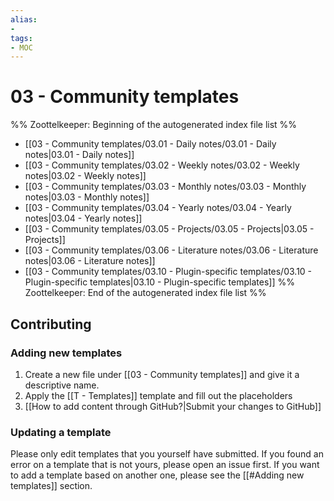 ```yaml
---
alias:
- 
tags:
- MOC
---
```


# 03 - Community templates

%% Zoottelkeeper: Beginning of the autogenerated index file list  %%
- [[03 - Community templates/03.01 - Daily notes/03.01 - Daily notes|03.01 - Daily notes]]
- [[03 - Community templates/03.02 - Weekly notes/03.02 - Weekly notes|03.02 - Weekly notes]]
- [[03 - Community templates/03.03 - Monthly notes/03.03 - Monthly notes|03.03 - Monthly notes]]
- [[03 - Community templates/03.04 - Yearly notes/03.04 - Yearly notes|03.04 - Yearly notes]]
- [[03 - Community templates/03.05 - Projects/03.05 - Projects|03.05 - Projects]]
- [[03 - Community templates/03.06 - Literature notes/03.06 - Literature notes|03.06 - Literature notes]]
- [[03 - Community templates/03.10 - Plugin-specific templates/03.10 - Plugin-specific templates|03.10 - Plugin-specific templates]]
%% Zoottelkeeper: End of the autogenerated index file list  %%


## Contributing

### Adding new templates

1. Create a new file under [[03 - Community templates]] and give it a descriptive name.
2. Apply the [[T - Templates]] template and fill out the placeholders
3. [[How to add content through GitHub?|Submit your changes to GitHub]]

### Updating a template

Please only edit templates that you yourself have submitted. If you found an error on a template that is not yours, please open an issue first.
If you want to add a template based on another one, please see the [[#Adding new templates]] section.
